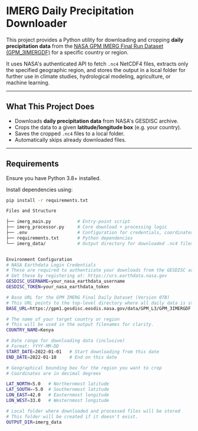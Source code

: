 # IMERG Daily Precipitation Downloader

This project provides a Python utility for downloading and cropping **daily precipitation data** from the [NASA GPM IMERG Final Run Dataset (GPM_3IMERGDF)](https://disc.gsfc.nasa.gov/datasets/GPM_3IMERGDF_07/summary) for a specific country or region.

It uses NASA's authenticated API to fetch `.nc4` NetCDF4 files, extracts only the specified geographic region, and stores the output in a local folder for further use in climate studies, hydrological modeling, agriculture, or machine learning.

---

## What This Project Does

- Downloads **daily precipitation data** from NASA's GESDISC archive.
- Crops the data to a given **latitude/longitude box** (e.g. your country).
- Saves the cropped `.nc4` files to a local folder.
- Automatically skips already downloaded files.

---

## Requirements

Ensure you have Python 3.8+ installed.

Install dependencies using:

```bash
pip install -r requirements.txt

Files and Structure

├── imerg_main.py          # Entry-point script
├── imerg_processor.py     # Core download + processing logic
├── .env                   # Configuration for credentials, coordinates, etc.
├── requirements.txt       # Python dependencies
└── imerg_data/            # Output directory for downloaded .nc4 files


Environment Configuration
# NASA Earthdata Login Credentials
# These are required to authenticate your downloads from the GESDISC archive.
# Get these by registering at: https://urs.earthdata.nasa.gov
GESDISC_USERNAME=your_nasa_earthdata_username
GESDISC_TOKEN=your_nasa_earthdata_token

# Base URL for the GPM IMERG Final Daily Dataset (Version 07B)
# This URL points to the top-level directory where all daily data is stored.
BASE_URL=https://gpm1.gesdisc.eosdis.nasa.gov/data/GPM_L3/GPM_3IMERGDF.07

# The name of your target country or region
# This will be used in the output filenames for clarity.
COUNTRY_NAME=Kenya

# Date range for downloading data (inclusive)
# Format: YYYY-MM-DD
START_DATE=2022-01-01   # Start downloading from this date
END_DATE=2022-01-10     # End on this date

# Geographical bounding box for the region you want to crop
# Coordinates are in decimal degrees

LAT_NORTH=5.0   # Northernmost latitude
LAT_SOUTH=-5.0  # Southernmost latitude
LON_EAST=42.0   # Easternmost longitude
LON_WEST=33.0   # Westernmost longitude

# Local folder where downloaded and processed files will be stored
# This folder will be created if it doesn't exist.
OUTPUT_DIR=imerg_data


